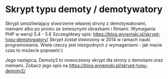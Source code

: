 # Skrypt typu demoty / demotywatory
Skrypt umożliwiający stworzenie własnej strony z demotywatorami, memami albo po prostu ze śmiesznymi obrazkami i filmami.
Wymagania PHP w wersji 5.4 - 5.6
Szczegółowy opis: https://blog.wyremski.pl/skrypt-typu-demotywatory/
Skrypt został stworzony w 2014 w ramach nauki programowania. Wiele rzeczy jest niezgodnych z wymaganiami - jak macie czas to możecie poprawić:)

Jego następca, Demoty2 to nowoczesny skrypt dla strony z demotami oraz memami. Zobacz jego opis na https://blog.wyremski.pl/skrypt-typu-demoty2/ 
